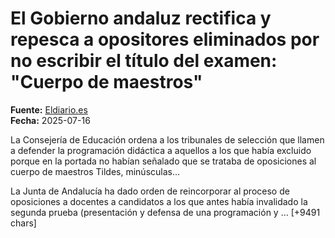 # El Gobierno andaluz rectifica y repesca a opositores eliminados por no escribir el título del examen: "Cuerpo de maestros"

**Fuente:** [Eldiario.es](https://www.eldiario.es/andalucia/gobierno-andaluz-rectifica-repesca-opositores-eliminados-no-escribir-titulo-examen-cuerpo-maestros_1_12469376.html)  
**Fecha:** 2025-07-16

La Consejería de Educación ordena a los tribunales de selección que llamen a defender la programación didáctica a aquellos a los que había excluido porque en la portada no habían señalado que se trataba de oposiciones al cuerpo de maestros
Tildes, minúsculas…

La Junta de Andalucía ha dado orden de reincorporar al proceso de oposiciones a docentes a candidatos a los que antes había invalidado la segunda prueba (presentación y defensa de una programación y … [+9491 chars]
